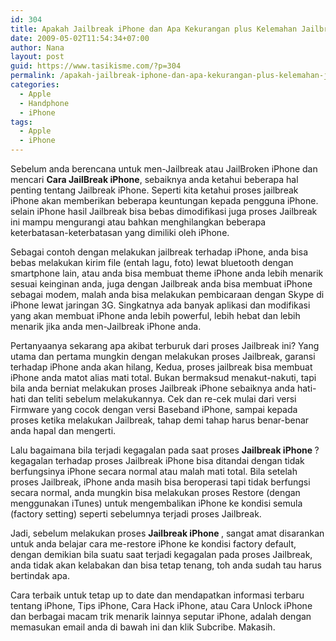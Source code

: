 ```yaml
---
id: 304
title: Apakah Jailbreak iPhone dan Apa Kekurangan plus Kelemahan Jailbreak iPhone?
date: 2009-05-02T11:54:34+07:00
author: Nana
layout: post
guid: https://www.tasikisme.com/?p=304
permalink: /apakah-jailbreak-iphone-dan-apa-kekurangan-plus-kelemahan-jailbreak-iphone/
categories:
  - Apple
  - Handphone
  - iPhone
tags:
  - Apple
  - iPhone
---
```

<div>
  Sebelum anda berencana untuk men-Jailbreak atau JailBroken iPhone dan mencari <strong>Cara JailBreak iPhone</strong>, sebaiknya anda ketahui beberapa hal penting tentang Jailbreak iPhone. Seperti kita ketahui proses jailbreak iPhone akan memberikan beberapa keuntungan kepada pengguna iPhone. selain iPhone hasil Jailbreak bisa bebas dimodifikasi juga proses Jailbreak ini mampu mengurangi atau bahkan menghilangkan beberapa keterbatasan-keterbatasan yang dimiliki oleh iPhone.</p> 
  
  <p>
    Sebagai contoh dengan melakukan jailbreak terhadap iPhone, anda bisa bebas melakukan kirim file (entah lagu, foto) lewat bluetooth dengan smartphone lain, atau anda bisa membuat theme iPhone anda lebih menarik sesuai keinginan anda, juga dengan Jailbreak anda bisa membuat iPhone sebagai modem, malah anda bisa melakukan pembicaraan dengan Skype di iPhone lewat jaringan 3G. Singkatnya ada banyak aplikasi dan modifikasi yang akan membuat iPhone anda lebih powerful, lebih hebat dan lebih menarik jika anda men-Jailbreak iPhone anda.
  </p>
  
  <p>
    Pertanyaanya sekarang apa akibat terburuk dari proses Jailbreak ini? Yang utama dan pertama mungkin dengan melakukan proses Jailbreak, garansi terhadap iPhone anda akan hilang, Kedua, proses jailbreak bisa membuat iPhone anda matot alias mati total. Bukan bermaksud menakut-nakuti, tapi bila anda berniat melakukan proses Jailbreak iPhone sebaiknya anda hati-hati dan teliti sebelum melakukannya. Cek dan re-cek mulai dari versi Firmware yang cocok dengan versi Baseband iPhone, sampai kepada proses ketika melakukan Jailbreak, tahap demi tahap harus benar-benar anda hapal dan mengerti.
  </p>
  
  <p>
    Lalu bagaimana bila terjadi kegagalan pada saat proses <strong>Jailbreak iPhone </strong>? kegagalan terhadap proses Jailbreak iPhone bisa ditandai dengan tidak berfungsinya iPhone secara normal atau malah mati total. Bila setelah proses Jailbreak, iPhone anda masih bisa beroperasi tapi tidak berfungsi secara normal, anda mungkin bisa melakukan proses Restore (dengan menggunakan iTunes) untuk mengembalikan iPhone ke kondisi semula (factory setting) seperti sebelumnya terjadi proses Jailbreak.
  </p>
  
  <p>
    Jadi, sebelum melakukan proses <strong>Jailbreak iPhone </strong>, sangat amat disarankan untuk anda belajar cara me-restore iPhone ke kondisi factory default, dengan demikian bila suatu saat terjadi kegagalan pada proses Jailbreak, anda tidak akan kelabakan dan bisa tetap tenang, toh anda sudah tau harus bertindak apa.
  </p>
  
  <p>
    Cara terbaik untuk tetap up to date dan mendapatkan informasi terbaru tentang iPhone, Tips iPhone, Cara Hack iPhone, atau Cara Unlock iPhone dan berbagai macam trik menarik lainnya seputar iPhone, adalah dengan memasukan email anda di bawah ini dan klik Subcribe. Makasih.
  </p></p>
</div>